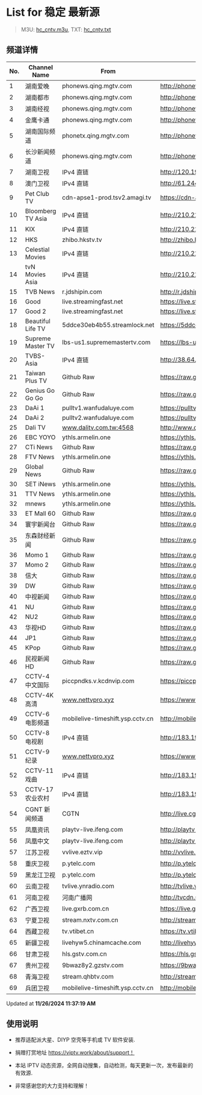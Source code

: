 # List for **稳定 最新源**

> M3U: [hc_cntv.m3u](./hc_cntv.m3u ), TXT: [hc_cntv.txt](./txt/hc_cntv.txt )

## 频道详情

| No. | Channel Name | From | Source |
| --- | ------------ | ---- | ------ |
| 1 | 湖南爱晚 | phonews.qing.mgtv.com | <http://phonews.qing.mgtv.com/nn_live/nn_x64/dWlwPTEwMy4zOS4yMjYuMTAwJnFpZD0mY2RuZXhfaWQ9d3NfcGhvbmUzJnM9YjUyNjAwZjU3ZDIxNGU0MmY3NWM1ZGE0MmEzZGQ5MjAmdWlkPSZ1dWlkPTM2MzU2Nzk0MTg5N2EyZjVlOGQ2M2Q3ZjMwNzkxMjNlLTY3MjdlMjY0JnY9MiZhcz0wJmVzPTE3MzI1ODY0MTE,/HNGGMPP360.m3u8> |
| 2 | 湖南都市 | phonews.qing.mgtv.com | <http://phonews.qing.mgtv.com/nn_live/nn_x64/dWlwPTEwMy4zOS4yMjYuMTAwJnFpZD0mY2RuZXhfaWQ9d3NfcGhvbmUzJnM9M2RkNDEwNWE4ZmZjMTI0ZTU5YzQ1N2ViNDJiMTZiOTYmdWlkPSZ1dWlkPWM5MTFkOTY2YTFlYWU2YjIxZmU2ODliYzU3OWQ3ZjBiLTY3MjdlMjY0JnY9MiZhcz0wJmVzPTE3MzI1ODA5NDA,/HNDSMPP360.m3u8> |
| 3 | 湖南经视 | phonews.qing.mgtv.com | <http://phonews.qing.mgtv.com/nn_live/nn_x64/dWlwPTEwMy4zOS4yMjYuMTAwJnFpZD0mY2RuZXhfaWQ9d3NfcGhvbmUzJnM9ZGY1Mzg2MDQ4MjQ2ODk4MDY4ODY3NjA0ODViNzE0NGEmdWlkPSZ1dWlkPTQ3NjU4YWJlNjU4YmJlZDk5YmYzMDI2MTUyNmYwMzczLTY3MjdlMjY0JnY9MiZhcz0wJmVzPTE3MzI1ODI1MTg,/HNJSMPP360.m3u8> |
| 4 | 金鹰卡通 | phonews.qing.mgtv.com | <http://phonews.qing.mgtv.com/nn_live/nn_x64/dWlwPTEwMy4zOS4yMjYuMTAwJnFpZD0mY2RuZXhfaWQ9d3NfcGhvbmUzJnM9OTNiMDliYjI2ODE1ODdkZjg1N2Y2MDEwMDdiODBhZjQmdWlkPSZ1dWlkPTI5MTlmNDkxMTZiOTc3Zjg5M2QwMjc2YjJkNWQ1YTVlLTY3MjdlMjY0JnY9MiZhcz0wJmVzPTE3MzI1ODE3NDM,/JYKTMPP360.m3u8> |
| 5 | 湖南国际频道 | phonetx.qing.mgtv.com | <http://phonetx.qing.mgtv.com/nn_live/nn_x64/dWlwPTEwMy4zOS4yMjYuMTAwJnFpZD0mY2RuZXhfaWQ9dHhfcGhvbmVfbGl2ZSZzPTI4NGUxYmRlYzQ3YmM1YjdlMjdmYjdhOWM2ZGI3OTVhJnVpZD0mdXVpZD00OGYyZmFkYTM0MjBjMTdhNmEzZTU4N2Y5YWI0ZjI2Ni02NzI3ZTI2NCZ2PTImYXM9MCZlcz0xNzMyNTkyMzQ4/HNGJMPP360.m3u8> |
| 6 | 长沙新闻频道 | phonews.qing.mgtv.com | <http://phonews.qing.mgtv.com/nn_live/nn_x64/dWlwPTEwMy4zOS4yMjYuMTAwJnFpZD0mY2RuZXhfaWQ9d3NfcGhvbmUzJnM9NzliNzM1MjFkNmU5Y2I2NWQ5NzllZGQ5YTE1M2U3MGMmdWlkPSZ1dWlkPTcxMGY2YzllMDUxZDFmMWE3MTlhYTI0YTJjYjcwOGJhLTY3MjdlMjY0JnY9MiZhcz0wJmVzPTE3MzI1OTAxNjQ,/CSXWMPP360.m3u8> |
| 7 | 湖南卫视 | IPv4 直链 | <http://120.196.232.43:8088/rrs03.hw.gmcc.net/PLTV/651/224/3221226698/1.m3u8> |
| 8 | 澳门卫视 | IPv4 直链 | <http://61.244.22.4/ch1/ch1.live/playlist.m3u8> |
| 9 | Pet Club TV | cdn-apse1-prod.tsv2.amagi.tv | <https://cdn-apse1-prod.tsv2.amagi.tv/linear/amg01076-lightningintern-petclub-samsungnz/playlist.m3u8> |
| 10 | Bloomberg TV Asia | IPv4 直链 | <http://210.210.155.37/dr9445/h/h03/index.m3u8> |
| 11 | KIX | IPv4 直链 | <http://210.210.155.37/dr9445/h/h07/index.m3u8> |
| 12 | HKS | zhibo.hkstv.tv | <http://zhibo.hkstv.tv/livestream/mutfysrq/playlist.m3u8> |
| 13 | Celestial Movies | IPv4 直链 | <http://210.210.155.37/dr9445/h/h14/index.m3u8> |
| 14 | tvN Movies Asia | IPv4 直链 | <http://210.210.155.37/dr9445/h/h21/index.m3u8> |
| 15 | TVB News | r.jdshipin.com | <http://r.jdshipin.com/CkuBd> |
| 16 | Good | live.streamingfast.net | <https://live.streamingfast.net/osmflivech1.m3u8> |
| 17 | Good 2 | live.streamingfast.net | <https://live.streamingfast.net/osmflivech2.m3u8> |
| 18 | Beautiful Life TV | 5ddce30eb4b55.streamlock.net | <https://5ddce30eb4b55.streamlock.net/bltvhd/bltv1/playlist.m3u8> |
| 19 | Supreme Master TV | lbs-us1.suprememastertv.com | <https://lbs-us1.suprememastertv.com/720p.m3u8> |
| 20 | TVBS-Asia | IPv4 直链 | <http://38.64.72.148/hls/modn/list/4005/playlist.m3u8> |
| 21 | Taiwan Plus TV | Github Raw | <https://raw.githubusercontent.com/ChiSheng9/iptv/master/TV78.m3u8> |
| 22 | Genius Go Go Go | Github Raw | <https://raw.githubusercontent.com/ChiSheng9/iptv/master/TV26.m3u8> |
| 23 | DaAi 1 | pulltv1.wanfudaluye.com | <https://pulltv1.wanfudaluye.com/live/tv1.m3u8> |
| 24 | DaAi 2 | pulltv2.wanfudaluye.com | <https://pulltv2.wanfudaluye.com/live/tv2.m3u8> |
| 25 | Dali TV | www.dalitv.com.tw:4568 | <http://www.dalitv.com.tw:4568/live/dali/index.m3u8> |
| 26 | EBC YOYO | ythls.armelin.one | <https://ythls.armelin.one/channel/UCiWRSesvSYmY7YOyz0tv_zQ.m3u8> |
| 27 | CTi News | Github Raw | <https://raw.githubusercontent.com/ChiSheng9/iptv/master/TV28.m3u8> |
| 28 | FTV News | ythls.armelin.one | <https://ythls.armelin.one/channel/UC2VmWn8dAqkzlQqvy02E1PA.m3u8> |
| 29 | Global News | Github Raw | <https://raw.githubusercontent.com/ChiSheng9/iptv/master/TV02.m3u8> |
| 30 | SET iNews | ythls.armelin.one | <https://ythls.armelin.one/channel/UCoNYj9OFHZn3ACmmeRCPwbA.m3u8> |
| 31 | TTV News | ythls.armelin.one | <https://ythls.armelin.one/channel/UC8ROUUjHzEQm-ndb69CX8Ww.m3u8> |
| 32 | mnews | ythls.armelin.one | <https://ythls.armelin.one/channel/UC4LjkybVKXCDlneVXlKAbmw.m3u8> |
| 33 | ET Mall 60 | Github Raw | <https://raw.githubusercontent.com/ChiSheng9/iptv/master/TV18.m3u8> |
| 34 | 寰宇新闻台 | Github Raw | <https://raw.githubusercontent.com/ChiSheng9/iptv/master/TV02.m3u8> |
| 35 | 东森财经新闻 | Github Raw | <https://raw.githubusercontent.com/ChiSheng9/iptv/master/TV03.m3u8> |
| 36 | Momo 1 | Github Raw | <https://raw.githubusercontent.com/ChiSheng9/iptv/master/TV04.m3u8> |
| 37 | Momo 2 | Github Raw | <https://raw.githubusercontent.com/ChiSheng9/iptv/master/TV05.m3u8> |
| 38 | 信大 | Github Raw | <https://raw.githubusercontent.com/ChiSheng9/iptv/master/TV07.m3u8> |
| 39 | DW | Github Raw | <https://raw.githubusercontent.com/ChiSheng9/iptv/master/TV08.m3u8> |
| 40 | 中视新闻 | Github Raw | <https://raw.githubusercontent.com/ChiSheng9/iptv/master/TV09.m3u8> |
| 41 | NU | Github Raw | <https://raw.githubusercontent.com/ChiSheng9/iptv/master/TV10.m3u8> |
| 42 | NU2 | Github Raw | <https://raw.githubusercontent.com/ChiSheng9/iptv/master/TV14.m3u8> |
| 43 | 华视HD | Github Raw | <https://raw.githubusercontent.com/ChiSheng9/iptv/master/TV12.m3u8> |
| 44 | JP1 | Github Raw | <https://raw.githubusercontent.com/ChiSheng9/iptv/master/TV15.m3u8> |
| 45 | KPop | Github Raw | <https://raw.githubusercontent.com/ChiSheng9/iptv/master/TV16.m3u8> |
| 46 | 民视新闻HD | Github Raw | <https://raw.githubusercontent.com/ChiSheng9/iptv/master/TV17.m3u8> |
| 47 | CCTV-4 中文国际 | piccpndks.v.kcdnvip.com | <https://piccpndks.v.kcdnvip.com/audio/cctv4_2.m3u8> |
| 48 | CCTV-4K 高清 | www.nettvpro.xyz | <https://www.nettvpro.xyz/player/videojs.php?url=https://liveop.cctv.cn/hls/4KHD/playlist.m3u8> |
| 49 | CCTV-6 电影频道 | mobilelive-timeshift.ysp.cctv.cn | <http://mobilelive-timeshift.ysp.cctv.cn/timeshift/ysp/2013693901/timeshift.m3u8?delay=0> |
| 50 | CCTV-8 电视剧 | IPv4 直链 | <http://183.196.25.171:808/hls/77/index.m3u8> |
| 51 | CCTV-9 纪录 | www.nettvpro.xyz | <https://www.nettvpro.xyz/player/videojs.php?url=http://123.184.28.3/hlslive-tx-cdn.ysp.cctv.cn/012/2024078603.m3u8> |
| 52 | CCTV-11 戏曲 | IPv4 直链 | <http://183.196.25.171:808/hls/11/index.m3u8> |
| 53 | CCTV-17 农业农村 | IPv4 直链 | <http://183.196.25.171:808/hls/93/index.m3u8> |
| 54 | CGNT 新闻频道 | CGTN | <http://live.cgtn.com/1000/prog_index.m3u8> |
| 55 | 凤凰资讯 | playtv-live.ifeng.com | <http://playtv-live.ifeng.com/live/06OLEEWQKN4_audio.m3u8> |
| 56 | 凤凰中文 | playtv-live.ifeng.com | <http://playtv-live.ifeng.com/live/06OLEGEGM4G_audio.m3u8> |
| 57 | 江苏卫视 | vvlive.eztv.vip | <http://vvlive.eztv.vip/hwsstnew/hwsstnew.m3u8?auth_key=1710810832-0-0-70d15b6eab3c5342adefba848a4d9067> |
| 58 | 重庆卫视 | p.ytelc.com | <http://p.ytelc.com/videojs.php?id=https://sjlivecdn9.cbg.cn/202411260403/app_2/_definst_/ls_2.stream/chunklist.m3u8> |
| 59 | 黑龙江卫视 | p.ytelc.com | <http://p.ytelc.com/videojs.php?id=https://idclive.hljtv.com:4430/live/hljws_own.m3u8> |
| 60 | 云南卫视 | tvlive.ynradio.com | <http://tvlive.ynradio.com/live/yunnanweishi/chunks.m3u8> |
| 61 | 河南卫视 | 河南广播网 | <http://tvcdn.stream3.hndt.com/tv/65c4a6d5017e1000b2b6ea2500000000_transios/playlist.m3u8?wsSecret=8eea3ae079fb3c98e611c79d8840cf58&wsTime=1732565569> |
| 62 | 广西卫视 | live.gxrb.com.cn | <https://live.gxrb.com.cn/tv/gxtvlive01/index.m3u8> |
| 63 | 宁夏卫视 | stream.nxtv.com.cn | <http://stream.nxtv.com.cn/wspd/sd/live.m3u8?_upt=64f521b41732705256> |
| 64 | 西藏卫视 | tv.vtibet.cn | <https://tv.vtibet.cn/live/tzNmj6ZxiPW7ws.m3u8?secret=3472eea388491b9e9ebc8e057deda87c&time=6744d95f> |
| 65 | 新疆卫视 | livehyw5.chinamcache.com | <http://livehyw5.chinamcache.com/hyw/zb01.m3u8?txSecret=ac4608d03b3fec4557d137827a3f4bb6&txTime=95A66655> |
| 66 | 甘肃卫视 | hls.gstv.com.cn | <https://hls.gstv.com.cn/49048r/6e1sy2.m3u8> |
| 67 | 贵州卫视 | 9bwaz8y2.gzstv.com | <https://9bwaz8y2.gzstv.com/live/CH01_lo.m3u8?txSecret=6a415336b85283381a8308215d392a03&txTime=6744D807> |
| 68 | 青海卫视 | stream.qhbtv.com | <http://stream.qhbtv.com/qhws/sd/live.m3u8?_upt=bcfb52a01732565055> |
| 69 | 兵团卫视 | mobilelive-timeshift.ysp.cctv.cn | <http://mobilelive-timeshift.ysp.cctv.cn/timeshift/ysp/2022606701/timeshift.m3u8?delay=0> |

Updated at **11/26/2024 11:37:19 AM**

## 使用说明

- 推荐适配派大星、DIYP 空壳等手机或 TV 软件安装.

- 捐赠打赏地址 <https://viptv.work/about/support！>

- 本站 IPTV 动态资源，全网自动搜集，自动检测，每天更新一次，发布最新的有效源.

- 非常感谢您的大力支持和理解！
